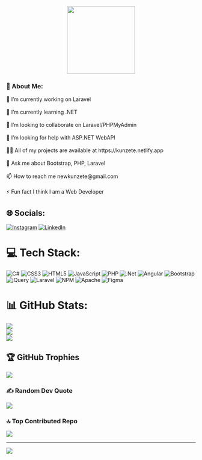 <div id="header" align="center">
  <img src="https://i.giphy.com/media/v1.Y2lkPTc5MGI3NjExcDBwdGhqMmJjc3NlMTcxeWw2Y2h6bjNjODdrbm01c3J3d2dmNWVuMyZlcD12MV9pbnRlcm5hbF9naWZfYnlfaWQmY3Q9Zw/RbtJJPft2P7rcpbBdb/giphy.gif" width="180"/>
</div>

<h3>💫 About Me:</h3>
🔭 I’m currently working on Laravel<br><br>🌱 I’m currently learning .NET<br><br>👯 I’m looking to collaborate on Laravel/PHPMyAdmin<br><br>🤝 I’m looking for help with ASP.NET WebAPI<br><br>👨‍💻 All of my projects are available at https://kunzete.netlify.app<br><br>💬 Ask me about Bootstrap, PHP, Laravel<br><br>📫 How to reach me newkunzete@gmail.com<br><br>⚡ Fun fact I think I am a Web Developer


## 🌐 Socials:
[![Instagram](https://img.shields.io/badge/Instagram-%23E4405F.svg?logo=Instagram&logoColor=white)](https://instagram.com/_.its_me_mariooo._) [![LinkedIn](https://img.shields.io/badge/LinkedIn-%230077B5.svg?logo=linkedin&logoColor=white)](https://linkedin.com/in/mohtashimkhan17) 

# 💻 Tech Stack:
![C#](https://img.shields.io/badge/c%23-%23239120.svg?style=for-the-badge&logo=csharp&logoColor=white) ![CSS3](https://img.shields.io/badge/css3-%231572B6.svg?style=for-the-badge&logo=css3&logoColor=white) ![HTML5](https://img.shields.io/badge/html5-%23E34F26.svg?style=for-the-badge&logo=html5&logoColor=white) ![JavaScript](https://img.shields.io/badge/javascript-%23323330.svg?style=for-the-badge&logo=javascript&logoColor=%23F7DF1E) ![PHP](https://img.shields.io/badge/php-%23777BB4.svg?style=for-the-badge&logo=php&logoColor=white) ![.Net](https://img.shields.io/badge/.NET-5C2D91?style=for-the-badge&logo=.net&logoColor=white) ![Angular](https://img.shields.io/badge/angular-%23DD0031.svg?style=for-the-badge&logo=angular&logoColor=white) ![Bootstrap](https://img.shields.io/badge/bootstrap-%238511FA.svg?style=for-the-badge&logo=bootstrap&logoColor=white) ![jQuery](https://img.shields.io/badge/jquery-%230769AD.svg?style=for-the-badge&logo=jquery&logoColor=white) ![Laravel](https://img.shields.io/badge/laravel-%23FF2D20.svg?style=for-the-badge&logo=laravel&logoColor=white) ![NPM](https://img.shields.io/badge/NPM-%23CB3837.svg?style=for-the-badge&logo=npm&logoColor=white) ![Apache](https://img.shields.io/badge/apache-%23D42029.svg?style=for-the-badge&logo=apache&logoColor=white) ![Figma](https://img.shields.io/badge/figma-%23F24E1E.svg?style=for-the-badge&logo=figma&logoColor=white)
# 📊 GitHub Stats:
![](https://github-readme-stats.vercel.app/api?username=Kunzete&theme=dark&hide_border=true&include_all_commits=true&count_private=true)<br/>
![](https://github-readme-streak-stats.herokuapp.com/?user=Kunzete&theme=dark&hide_border=true)<br/>
![](https://github-readme-stats.vercel.app/api/top-langs/?username=Kunzete&theme=dark&hide_border=true&include_all_commits=true&count_private=true&layout=compact)

## 🏆 GitHub Trophies
![](https://github-profile-trophy.vercel.app/?username=Kunzete&theme=dark&no-frame=true&no-bg=true&margin-w=4)

### ✍️ Random Dev Quote
![](https://quotes-github-readme.vercel.app/api?type=horizontal&theme=radical)

### 🔝 Top Contributed Repo
![](https://github-contributor-stats.vercel.app/api?username=Kunzete&limit=5&theme=dark&combine_all_yearly_contributions=true)

---
[![](https://visitcount.itsvg.in/api?id=Kunzete&icon=0&color=12)](https://visitcount.itsvg.in)

<!-- Proudly created with GPRM ( https://gprm.itsvg.in ) -->
